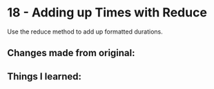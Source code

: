 # 18 - Adding up Times with Reduce
Use the reduce method to add up formatted durations.

## Changes made from original:

## Things I learned:
